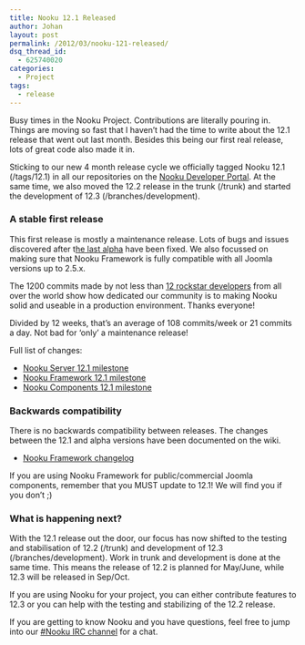 ```yaml
---
title: Nooku 12.1 Released
author: Johan
layout: post
permalink: /2012/03/nooku-121-released/
dsq_thread_id:
  - 625740020
categories:
  - Project
tags:
  - release
---
```

<span id="internal-source-marker_0.20236015669070184">Busy times in the Nooku Project. Contributions are literally pouring in. Things are moving so fast that I haven’t had the time to write about the 12.1 release that went out last month. Besides this being our first real release, lots of great code also made it in.</span>

Sticking to our new 4 month release cycle we officially tagged Nooku 12.1 (/tags/12.1) in all our repositories on the [Nooku Developer Portal][1]. At the same time, we also moved the 12.2 release in the trunk (/trunk) and started the development of 12.3 (/branches/development).

### A stable first release

This first release is mostly a maintenance release. Lots of bugs and issues discovered after t[he last alpha][2] have been fixed. We also focussed on making sure that Nooku Framework is fully compatible with all Joomla versions up to 2.5.x.

The 1200 commits made by not less than [12 rockstar developers][3] from all over the world show how dedicated our community is to making Nooku solid and useable in a production environment. Thanks everyone!

Divided by 12 weeks, that’s an average of 108 commits/week or 21 commits a day. Not bad for ‘only’ a maintenance release!

Full list of changes:

*   [Nooku Server 12.1 milestone][4]
*   [Nooku Framework 12.1 milestone][5]
*   [Nooku Components 12.1 milestone][6]

<!--more-->

### Backwards compatibility

There is no backwards compatibility between releases. The changes between the 12.1 and alpha versions have been documented on the wiki.

*   [Nooku Framework changelog][7]

If you are using Nooku Framework for public/commercial Joomla components, remember that you MUST update to 12.1! We will find you if you don’t ;)

### What is happening next?

With the 12.1 release out the door, our focus has now shifted to the testing and stabilisation of 12.2 (/trunk) and development of 12.3 (/branches/development). Work in trunk and development is done at the same time. This means the release of 12.2 is planned for May/June, while 12.3 will be released in Sep/Oct.

If you are using Nooku for your project, you can either contribute features to 12.3 or you can help with the testing and stabilizing of the 12.2 release.

If you are getting to know Nooku and you have questions, feel free to jump into our [#Nooku IRC channel][8] for a chat.

 [1]: https://nooku.assembla.com/
 [2]: http://blog.nooku.org/2011/10/nooku-07-alpha-4-released/
 [3]: http://www.ohloh.net/p/nooku/contributors?commit=Update&query=&sort=latest_commit
 [4]: http://nooku.assembla.com/spaces/nooku-server/milestones/766293-12-1
 [5]: http://nooku.assembla.com/spaces/nooku-framework/milestones/766243-12-1
 [6]: http://nooku.assembla.com/spaces/nooku-components/milestones/766173-12-1
 [7]: http://nooku.assembla.com/spaces/nooku-framework/wiki/12-1
 [8]: http://blog.nooku.org/2012/03/introducing-nooku/